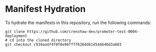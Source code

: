 # Manifest Hydration

To hydrate the manifests in this repository, run the following commands:

```shell
git clone https://github.com/crenshaw-dev/promoter-test-0004-deployment
# cd into the cloned directory
git checkout c934aa4f4f0f8e96ffff628dd614544640d3a683
```
